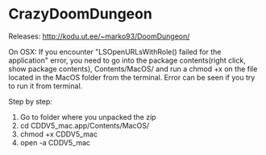 # CrazyDoomDungeon

Releases: http://kodu.ut.ee/~marko93/DoomDungeon/

On OSX:
If you encounter "LSOpenURLsWithRole() failed for the application" error, you need to go into the package contents(right click, show package contents), Contents/MacOS/ and run a chmod +x on the file located in the MacOS folder from the terminal. Error can be seen if you try to run it from terminal.

Step by step:
1) Go to folder where you unpacked the zip
1) cd CDDV5_mac.app/Contents/MacOS/
1) chmod +x CDDV5_mac
1) open -a CDDV5_mac

